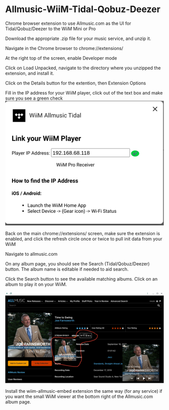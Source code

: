 # Allmusic-WiiM-Tidal-Qobuz-Deezer
Chrome browser extension to use Allmusic.com as the UI for Tidal/Qobuz/Deezer to the WiiM Mini or Pro

Download the appropriate .zip file for your music service, and unzip it.

Navigate in the Chrome browser to chrome://extensions/

At the right top of the screen, enable Developer mode

Click on Load Unpacked, navigate to the directory where you unzipped the extension, and install it.

Click on the Details button for the extention, then Extension Options

Fill in the IP address for your WiiM player, click out of the text box and make sure you see a green check
![photo](https://raw.githubusercontent.com/retired-guy/Allmusic-WiiM-Tidal-Qobuz-Deezer/main/Screenshot%202024-02-19%204.03.07%20PM.png)

Back on the main chrome://extensions/ screen, make sure the extension is enabled, and click the refresh circle once or twice to pull init data from your WiiM

Navigate to allmusic.com 

On any album page, you should see the Search (Tidal/Qobuz/Deezer) button.  The album name is editable if needed to aid search.  

Click the Search button to see the available matching albums.  Click on an album to play it on your WiiM.

![photo](https://raw.githubusercontent.com/retired-guy/Allmusic-WiiM-Tidal-Qobuz-Deezer/main/Screenshot%202024-02-18%2010.32.46%20AM.png)

Install the wiim-allmusic-embed extension the same way (for any service) if you want the small WiiM viewer at the bottom right of the Allmusic.com album page.

